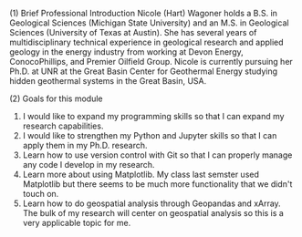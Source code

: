 (1) Brief Professional Introduction
Nicole (Hart) Wagoner holds a B.S. in Geological Sciences (Michigan State University) and an M.S. in Geological Sciences (University of Texas at Austin).
She has several years of multidisciplinary technical experience in geological research and applied geology in the energy industry from working at Devon Energy, ConocoPhillips, and Premier Oilfield Group. 
Nicole is currently pursuing her Ph.D. at UNR at the Great Basin Center for Geothermal Energy studying hidden geothermal systems in the Great Basin, USA. 

(2) Goals for this module
1. I would like to expand my programming skills so that I can expand my research capabilities. 
2. I would like to strengthen my Python and Jupyter skills so that I can apply them in my Ph.D. research. 
3. Learn how to use version control with Git so that I can properly manage any code I develop in my research.
4. Learn more about using Matplotlib. My class last semster used Matplotlib but there seems to be much more functionality that we didn't touch on.  
5. Learn how to do geospatial analysis through Geopandas and xArray. The bulk of my research will center on geospatial analysis so this is a very applicable topic for me.
 
